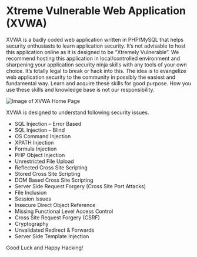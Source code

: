 Xtreme Vulnerable Web Application (XVWA) 
=========================================
XVWA is a badly coded web application written in PHP/MySQL that helps security enthusiasts to learn application security.  It’s not advisable to host this application online as it is designed to be “Xtremely Vulnerable”. We recommend hosting this application in local/controlled environment and sharpening your application security ninja skills with any tools of your own choice. It’s totally legal to break or hack into this. The idea is to evangelize web application security to the community in possibly the easiest and fundamental way. Learn and acquire these skills for good purpose. How you use these skills and knowledge base is not our responsibility. 


![Image of XVWA Home Page](https://pbs.twimg.com/media/CWsFq1SVEAACsCh.png:large) 

XVWA is designed to understand following security issues. 

+ SQL Injection – Error Based 
+ SQL Injection – Blind
+ OS Command Injection
+ XPATH Injection 
+ Formula Injection
+ PHP Object Injection 
+ Unrestricted File Upload
+ Reflected Cross Site Scripting 
+ Stored Cross Site Scripting 
+ DOM Based Cross Site Scripting 
+ Server Side Request Forgery (Cross Site Port Attacks) 
+ File Inclusion 
+ Session Issues 
+ Insecure Direct Object Reference 
+ Missing Functional Level Access Control 
+ Cross Site Request Forgery (CSRF)
+ Cryptography 
+ Unvalidated Redirect & Forwards
+ Server Side Template Injection

Good Luck and Happy Hacking!


